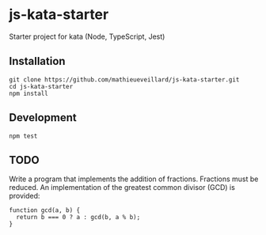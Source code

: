 # js-kata-starter

Starter project for kata (Node, TypeScript, Jest)

## Installation

```text
git clone https://github.com/mathieueveillard/js-kata-starter.git
cd js-kata-starter
npm install
```

## Development

```text
npm test
```

## TODO

Write a program that implements the addition of fractions. Fractions must be reduced. An implementation of the greatest common divisor (GCD) is provided:

```
function gcd(a, b) {
  return b === 0 ? a : gcd(b, a % b);
}
```
